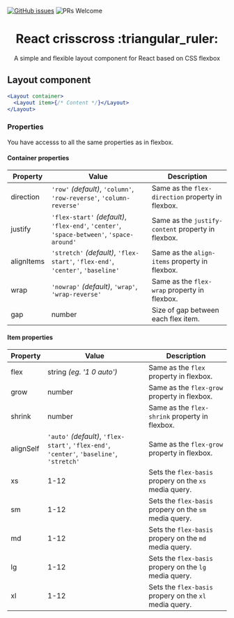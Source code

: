 [![GitHub issues](https://img.shields.io/github/issues/ludens-reklamebyra/react-crisscross.svg)](https://github.com/ludens-reklamebyra/react-crisscross/issues) ![PRs Welcome](https://img.shields.io/badge/PRs-welcome-brightgreen.svg)

<h1 align="center">React crisscross :triangular_ruler:</h1>
<p align="center">A simple and flexible layout component for React based on CSS flexbox</p>

## Layout component

```jsx
<Layout container>
  <Layout item>{/* Content */}</Layout>
</Layout>
```

### Properties

You have accesss to all the same properties as in flexbox.

#### Container properties

| Property   | Value                                                                                     | Description                                        |
| ---------- | ----------------------------------------------------------------------------------------- | -------------------------------------------------- |
| direction  | `'row'` _(default)_, `'column'`, `'row-reverse'`, `'column-reverse'`                      | Same as the `flex-direction` property in flexbox.  |
| justify    | `'flex-start'` _(default)_, `'flex-end'`, `'center'`, `'space-between'`, `'space-around'` | Same as the `justify-content` property in flexbox. |
| alignItems | `'stretch'` _(default)_, `'flex-start'`, `'flex-end'`, `'center'`, `'baseline'`           | Same as the `align-items` property in flexbox.     |
| wrap       | `'nowrap'` _(default)_, `'wrap'`, `'wrap-reverse'`                                        | Same as the `flex-wrap` property in flexbox.       |
| gap        | number                                                                                    | Size of gap between each flex item.                |

#### Item properties

| Property  | Value                                                                                     | Description                                            |
| --------- | ----------------------------------------------------------------------------------------- | ------------------------------------------------------ |
| flex      | string _(eg. '1 0 auto')_                                                                 | Same as the `flex` property in flexbox.                |
| grow      | number                                                                                    | Same as the `flex-grow` property in flexbox.           |
| shrink    | number                                                                                    | Same as the `flex-shrink` property in flexbox.         |
| alignSelf | `'auto'` _(default)_, `'flex-start'`, `'flex-end'`, `'center'`, `'baseline'`, `'stretch'` | Same as the `flex-grow` property in flexbox.           |
| xs        | 1-12                                                                                      | Sets the `flex-basis` propery on the `xs` media query. |
| sm        | 1-12                                                                                      | Sets the `flex-basis` propery on the `sm` media query. |
| md        | 1-12                                                                                      | Sets the `flex-basis` propery on the `md` media query. |
| lg        | 1-12                                                                                      | Sets the `flex-basis` propery on the `lg` media query. |
| xl        | 1-12                                                                                      | Sets the `flex-basis` propery on the `xl` media query. |
